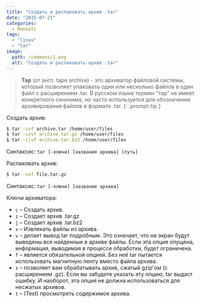 ```yaml
---
title: "Создать и распаковать архив .tar"
date: "2015-07-21"
categories: 
  - Manuals
tags: 
  - "linux"
  - "tar"
image:
  path: /commons/1.png
  alt: "Создать и распаковать архив .tar"
---
```


> **Тар** (от англ. tape archive) - это архиватор файловой системы, который позволяет упаковать один или несколько файлов в один файл с расширением .tar. В русском языке термин “тар” не имеет конкретного синонима, но часто используется для обозначения архивирования файлов в формате .tar.
{: .prompt-tip }

Создать архив:

```sh
$ tar -cvf archive.tar /home/user/files
$ tar -czvf archive.tar.gz /home/user/files
$ tar -cjvf archive.tar.bz2 /home/user/files
```

Синтаксис: `tar [-ключи] [название архива] [путь]`

Распаковать архив:

```sh
$ tar -xvf file.tar.gz
```
Синтаксис: `tar [-ключи] [название архива]`

Ключи архиватора:
- `с` – Создать архив.
- `z` – Создает архив .tar.gz
- `j` – Создает архив .tar.bz2
- `x` – Извлекать файлы из архива.
- `v` – делает вывод tar подробным. Это означает, что на экран будут выведены все найденные в архиве файлы. Если эта опция опущена, информация, выводимая в процессе обработки, будет ограничена.
- `f` – является обязательной опцией. Без неё tar пытается использовать магнитную ленту вместо файла архива.
- `z` – позволяет вам обрабатывать архив, сжатый gzip'ом (с расширением .gz). Если вы забудете указать эту опцию, tar выдаст ошибку. И наоборот, эта опция не должна использоваться для несжатых архивов.
- `t` – (Test) просмотреть содержимое архива.
